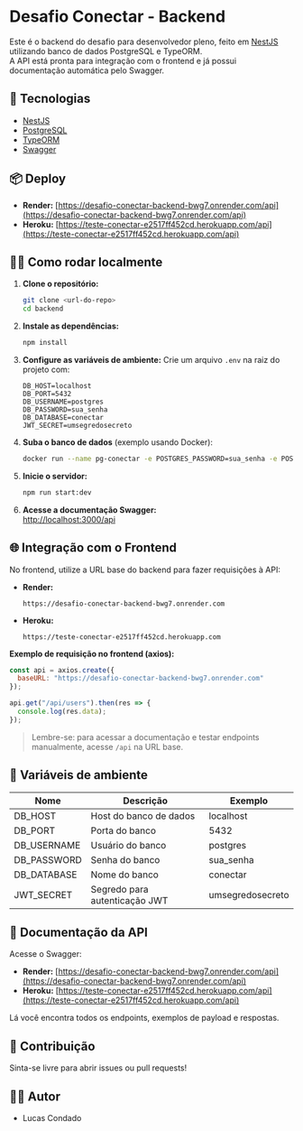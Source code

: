 # Desafio Conectar - Backend

Este é o backend do desafio para desenvolvedor pleno, feito em [NestJS](https://nestjs.com/) utilizando banco de dados PostgreSQL e TypeORM.  
A API está pronta para integração com o frontend e já possui documentação automática pelo Swagger.

## 🚀 Tecnologias

- [NestJS](https://nestjs.com/)
- [PostgreSQL](https://www.postgresql.org/)
- [TypeORM](https://typeorm.io/)
- [Swagger](https://swagger.io/)

## 📦 Deploy

- **Render:** [https://desafio-conectar-backend-bwg7.onrender.com/api](https://desafio-conectar-backend-bwg7.onrender.com/api)
- **Heroku:** [https://teste-conectar-e2517ff452cd.herokuapp.com/api](https://teste-conectar-e2517ff452cd.herokuapp.com/api)

## 🧑‍💻 Como rodar localmente

1. **Clone o repositório:**
   ```sh
   git clone <url-do-repo>
   cd backend
   ```

2. **Instale as dependências:**
   ```sh
   npm install
   ```

3. **Configure as variáveis de ambiente:**
   Crie um arquivo `.env` na raiz do projeto com:
   ```
   DB_HOST=localhost
   DB_PORT=5432
   DB_USERNAME=postgres
   DB_PASSWORD=sua_senha
   DB_DATABASE=conectar
   JWT_SECRET=umsegredosecreto
   ```

4. **Suba o banco de dados** (exemplo usando Docker):
   ```sh
   docker run --name pg-conectar -e POSTGRES_PASSWORD=sua_senha -e POSTGRES_DB=conectar -p 5432:5432 -d postgres
   ```

5. **Inicie o servidor:**
   ```sh
   npm run start:dev
   ```

6. **Acesse a documentação Swagger:**  
   [http://localhost:3000/api](http://localhost:3000/api)

## 🌐 Integração com o Frontend

No frontend, utilize a URL base do backend para fazer requisições à API:

- **Render:**  
  ```
  https://desafio-conectar-backend-bwg7.onrender.com
  ```

- **Heroku:**  
  ```
  https://teste-conectar-e2517ff452cd.herokuapp.com
  ```

**Exemplo de requisição no frontend (axios):**
```javascript
const api = axios.create({
  baseURL: "https://desafio-conectar-backend-bwg7.onrender.com"
});

api.get("/api/users").then(res => {
  console.log(res.data);
});
```

> Lembre-se: para acessar a documentação e testar endpoints manualmente, acesse `/api` na URL base.

## 🔐 Variáveis de ambiente

| Nome         | Descrição                      | Exemplo           |
| ------------ | ----------------------------- | ----------------- |
| DB_HOST      | Host do banco de dados         | localhost         |
| DB_PORT      | Porta do banco                 | 5432              |
| DB_USERNAME  | Usuário do banco               | postgres          |
| DB_PASSWORD  | Senha do banco                 | sua_senha         |
| DB_DATABASE  | Nome do banco                  | conectar          |
| JWT_SECRET   | Segredo para autenticação JWT  | umsegredosecreto  |

## 📄 Documentação da API

Acesse o Swagger:

- **Render:** [https://desafio-conectar-backend-bwg7.onrender.com/api](https://desafio-conectar-backend-bwg7.onrender.com/api)
- **Heroku:** [https://teste-conectar-e2517ff452cd.herokuapp.com/api](https://teste-conectar-e2517ff452cd.herokuapp.com/api)

Lá você encontra todos os endpoints, exemplos de payload e respostas.

## 🤝 Contribuição

Sinta-se livre para abrir issues ou pull requests!

## 👨‍💻 Autor

- Lucas Condado
